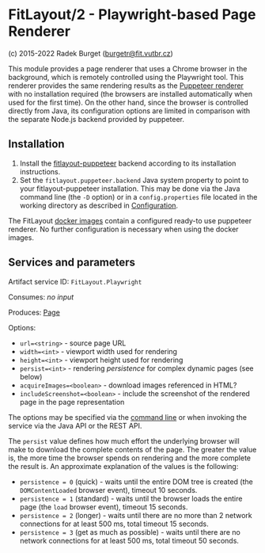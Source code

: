 FitLayout/2 - Playwright-based Page Renderer
============================================

(c) 2015-2022 Radek Burget (burgetr@fit.vutbr.cz)


This module provides a page renderer that uses a Chrome browser in the background, which is remotely controlled using the Playwright tool.
This renderer provides the same rendering results as the [Puppeteer renderer](https://github.com/FitLayout/FitLayout/tree/main/fitlayout-render-puppeteer) with no installation required (the browsers are installed automatically when used for the first time). On the other hand, since
the browser is controlled directly from Java, its configuration options are limited in comparison with the separate Node.js backend provided
by puppeteer.


## Installation

1. Install the [fitlayout-puppeteer](https://github.com/FitLayout/fitlayout-puppeteer) backend according to its installation instructions.
2. Set the `fitlayout.puppeteer.backend` Java system property to point to your fitlayout-puppeteer installation. This may be done via the Java command line (the `-D` option) or in a `config.properties` file located in the working directory as described in [Configuration](https://github.com/FitLayout/FitLayout/wiki/Installation#configuration).

The FitLayout [docker images](https://github.com/FitLayout/docker-images) contain a configured ready-to use puppeteer renderer. No further configuration is necessary when using the docker images.

## Services and parameters

Artifact service ID: `FitLayout.Playwright`

Consumes: *no input*

Produces: [Page](http://fitlayout.github.io/api/latest/cz.vutbr.fit.layout.core/cz/vutbr/fit/layout/model/Page.html)

Options:
- `url=<string>` - source page URL
- `width=<int>` - viewport width used for rendering
- `height=<int>` - viewport height used for rendering
- `persist=<int>` - rendering *persistence* for complex dynamic pages (see below)
- `acquireImages=<boolean>` - download images referenced in HTML?
- `includeScreenshot=<boolean>` - include the screenshot of the rendered page in the page representation

The options may be specified via the [command line](https://github.com/FitLayout/FitLayout/wiki/Command-line-Interface#render) or when invoking the service via the Java API or the REST API.

The `persist` value defines how much effort the underlying browser will make to download the complete contents of the page. The greater the value is, the more time the browser spends on rendering and the more complete the result is. An approximate explanation of the values is the following:

- `persistence = 0` (quick) - waits until the entire DOM tree is created (the `DOMContentLoaded` browser event), timeout 10 seconds.
- `persistence = 1` (standard) - waits until the browser loads the entire page (the `load` browser event), timeout 15 seconds.
- `persistence = 2` (longer) - waits until there are no more than 2 network connections for at least 500 ms, total timeout 15 seconds.
- `persistence = 3` (get as much as possible) - waits until there are no network connections for at least 500 ms, total timeout 50 seconds.

